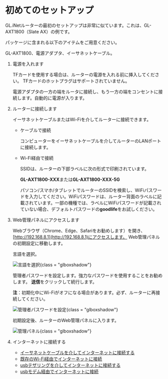   # 初めてのセットアップ

GL.iNetルーターの最初のセットアップは非常に似ています。これは、GL-AXT1800（Slate AX）の例です。

パッケージに含まれる以下のアイテムをご用意ください。

GL-AXT1800、電源アダプタ、イーサネットケーブル。

1. 電源を入れます

    TFカードを使用する場合は、ルーターの電源を入れる前に挿入してください。 TFカードのホットプラグはサポートされていません。

    電源アダプタの一方の端をルータに接続し、もう一方の端をコンセントに接続します。自動的に電源が入ります。

2. ルーターに接続します

    イーサネットケーブルまたはWi-Fiを介してルーターに接続できます。

    * ケーブルで接続

        コンピューターをイーサネットケーブルを介してルーターのLANポートに接続します。

    * Wi-Fi経由で接続

        SSIDは、ルーターの下部ラベルに次の形式で印刷されています。

        **GL-AXT1800-XXX**または**GL-AXT1800-XXX-5G**
        
        パソコン/スマホ/タブレットでルーターのSSIDを検索し、WiFiパスワードを入力してください。WiFiパスワードは、ルーター背面のラベルに記載されています。一部の機種では、ラベルにWiFiパスワードが記載されていない場合、デフォルトパスワードの**goodlife**をお試しください。

3. Web管理パネルにアクセスします

    Webブラウザ（Chrome、Edge、Safariをお勧めします）を開き、[http://192.168.8.1](http://192.168.8.1)にアクセスします。 Web管理パネルの初期設定に移動します。

    言語を選択。
    
    ![言語を選択](https://static.gl-inet.com/docs/en/4/tutorials/first_time_setup/choose_language.png){class = "glboxshadow"}

    管理者パスワードを設定します。強力なパスワードを使用することをお勧めします。 **送信**をクリックして続行します。

    **注**：初期化中にWi-Fiがオフになる場合があります。必ず、ルーターに再接続してください。

    ![管理者パスワードを設定](https://static.gl-inet.com/docs/en/4/tutorials/first_time_setup/set_up_your_admin_password.png){class = "glboxshadow"}

    初期設定後、ルーターのWeb管理パネルに入ります。

    ![管理パネル](https://static.gl-inet.com/docs/en/4/tutorials/first_time_setup/admin_panel.png){class = "glboxshadow"}

4. インターネットに接続する

     * [イーサネットケーブルを介してインターネットに接続する](../internet_ethernet)
     * [既存のWi-Fi経由でインターネットに接続](../internet_repeater)
     * [usbテザリングを介してインターネットに接続する](../internet_tethering)
     * [usbモデム経由でインターネットに接続](../internet_cellular)
